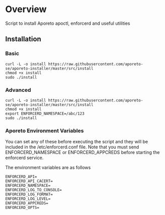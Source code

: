 # Overview
Script to install Aporeto apoctl, enforcerd and useful utilities

## Installation

### Basic
```
curl -L -o install https://raw.githubusercontent.com/aporeto-se/aporeto-installer/master/src/install
chmod +x install
sudo ./install
```

### Advanced
```
curl -L -o install https://raw.githubusercontent.com/aporeto-se/aporeto-installer/master/src/install
chmod +x install
export ENFORCERD_NAMESPACE=/abc/123
sudo ./install
```

### Aporeto Environment Variables
You can set any of these before executing the script and they will be included in the /etc/enforcerd.conf file. Note that you must send ENFORCERD_NAMESPACE or ENFORCERD_APPCREDS before starting the enforcerd service.

The environment variables are as follows
```
ENFORCERD_API=
ENFORCERD_API_CACERT=
ENFORCERD_NAMESPACE=
ENFORCERD_LOG_TO_CONSOLE=
ENFORCERD_LOG_FORMAT=
ENFORCERD_LOG_LEVEL=
ENFORCERD_APPCREDS=
ENFORCERD_OPTS=
```
